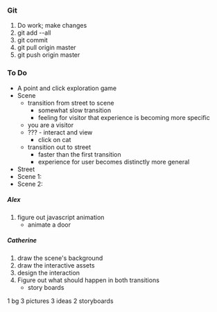 ### Git ###
1. Do work; make changes
2. git add --all
3. git commit 
4. git pull origin master
5. git push origin master


### To Do ###
- A point and click exploration game
- Scene
    - transition from street to scene
        - somewhat slow transition
        - feeling for visitor that experience is becoming more specific
    - you are a visitor
    - ??? - interact and view
        - click on cat
    - transition out to street
        - faster than the first transition
        - experience for user becomes distinctly more general
- Street
- Scene 1:
- Scene 2:

##### Alex #####
1. figure out javascript animation
    - animate a door

##### Catherine ######
1. draw the scene's background
2. draw the interactive assets
3. design the interaction
4. Figure out what should happen in both transitions
    - story boards

1 bg
3 pictures
3 ideas
2 storyboards




